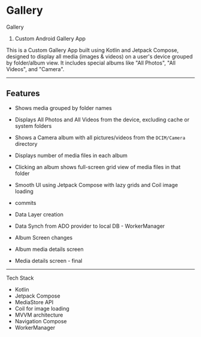 # Gallery
Gallery

1. Custom Android Gallery App

This is a Custom Gallery App built using Kotlin and Jetpack Compose, designed to display all media (images & videos) on a user's device grouped by folder/album view.
It includes special albums like "All Photos", "All Videos", and "Camera".

---

## Features

- Shows media grouped by folder names
- Displays All Photos and All Videos from the device, excluding cache or system folders
- Shows a Camera album with all pictures/videos from the `DCIM/Camera` directory
- Displays number of media files in each album
- Clicking an album shows full-screen grid view of media files in that folder
- Smooth UI using Jetpack Compose with lazy grids and Coil image loading

- commits
- Data Layer creation
- Data Synch from ADO provider to local DB - WorkerManager
- Album  Screen changes
- Album media details screen
- Media details screen - final

---
 Tech Stack
- Kotlin
- Jetpack Compose
- MediaStore API
- Coil for image loading
- MVVM architecture
- Navigation Compose
- WorkerManager
